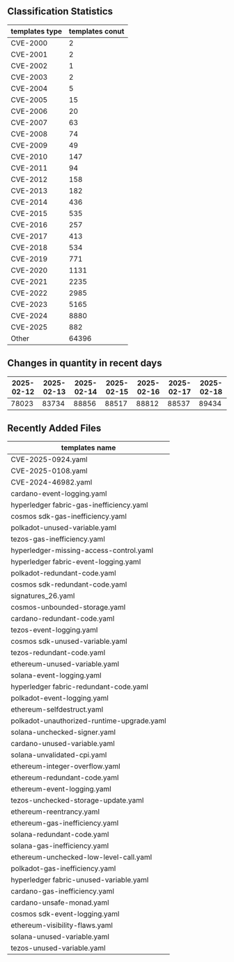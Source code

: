 ## Classification Statistics
| templates type | templates conut | 
| --- | --- |
| CVE-2000 | 2 |
| CVE-2001 | 2 |
| CVE-2002 | 1 |
| CVE-2003 | 2 |
| CVE-2004 | 5 |
| CVE-2005 | 15 |
| CVE-2006 | 20 |
| CVE-2007 | 63 |
| CVE-2008 | 74 |
| CVE-2009 | 49 |
| CVE-2010 | 147 |
| CVE-2011 | 94 |
| CVE-2012 | 158 |
| CVE-2013 | 182 |
| CVE-2014 | 436 |
| CVE-2015 | 535 |
| CVE-2016 | 257 |
| CVE-2017 | 413 |
| CVE-2018 | 534 |
| CVE-2019 | 771 |
| CVE-2020 | 1131 |
| CVE-2021 | 2235 |
| CVE-2022 | 2985 |
| CVE-2023 | 5165 |
| CVE-2024 | 8880 |
| CVE-2025 | 882 |
| Other | 64396 |
## Changes in quantity in recent days
|2025-02-12 | 2025-02-13 | 2025-02-14 | 2025-02-15 | 2025-02-16 | 2025-02-17 | 2025-02-18|
|--- | ------ | ------ | ------ | ------ | ------ | ---|
|78023 | 83734 | 88856 | 88517 | 88812 | 88537 | 89434|
## Recently Added Files
| templates name | 
| --- |
| CVE-2025-0924.yaml |
| CVE-2025-0108.yaml |
| CVE-2024-46982.yaml |
| cardano-event-logging.yaml |
| hyperledger fabric-gas-inefficiency.yaml |
| cosmos sdk-gas-inefficiency.yaml |
| polkadot-unused-variable.yaml |
| tezos-gas-inefficiency.yaml |
| hyperledger-missing-access-control.yaml |
| hyperledger fabric-event-logging.yaml |
| polkadot-redundant-code.yaml |
| cosmos sdk-redundant-code.yaml |
| signatures_26.yaml |
| cosmos-unbounded-storage.yaml |
| cardano-redundant-code.yaml |
| tezos-event-logging.yaml |
| cosmos sdk-unused-variable.yaml |
| tezos-redundant-code.yaml |
| ethereum-unused-variable.yaml |
| solana-event-logging.yaml |
| hyperledger fabric-redundant-code.yaml |
| polkadot-event-logging.yaml |
| ethereum-selfdestruct.yaml |
| polkadot-unauthorized-runtime-upgrade.yaml |
| solana-unchecked-signer.yaml |
| cardano-unused-variable.yaml |
| solana-unvalidated-cpi.yaml |
| ethereum-integer-overflow.yaml |
| ethereum-redundant-code.yaml |
| ethereum-event-logging.yaml |
| tezos-unchecked-storage-update.yaml |
| ethereum-reentrancy.yaml |
| ethereum-gas-inefficiency.yaml |
| solana-redundant-code.yaml |
| solana-gas-inefficiency.yaml |
| ethereum-unchecked-low-level-call.yaml |
| polkadot-gas-inefficiency.yaml |
| hyperledger fabric-unused-variable.yaml |
| cardano-gas-inefficiency.yaml |
| cardano-unsafe-monad.yaml |
| cosmos sdk-event-logging.yaml |
| ethereum-visibility-flaws.yaml |
| solana-unused-variable.yaml |
| tezos-unused-variable.yaml |
